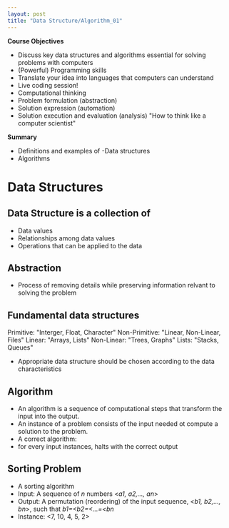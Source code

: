 ```yaml
---
layout: post
title: "Data Structure/Algorithm_01"
---
```

**Course Objectives**
- Discuss key data structures and algorithms essential for solving problems with computers
- (Powerful) Programming skills
 - Translate your idea into languages that computers can understand
 - Live coding session!
- Computational thinking
 - Problem formulation (abstraction)
 - Solution expression (automation)
 - Solution execution and evaluation (analysis)
"How to think like a computer scientist"

**Summary**
- Definitions and examples of 
 -Data structures
 - Algorithms

# **Data Structures**
## Data Structure is a collection of 
- Data values
- Relationships among data values
- Operations that can be applied to the data
## Abstraction
- Process of removing details while preserving information relvant to solving the problem
## Fundamental data structures

Primitive: "Interger, Float, Character"
Non-Primitive: "Linear, Non-Linear, Files"
Linear: "Arrays, Lists"
Non-Linear: "Trees, Graphs"
Lists: "Stacks, Queues"

- Appropriate data structure should be chosen according to the data characteristics
## Algorithm
- An algorithm is a sequence of computational steps that transform the input into the output.
- An instance of a problem consists of the input needed ot compute a solution to the problem.
 - A correct algorithm:
 - for every input instances, halts with the correct output
## Sorting Problem
- A sorting algorithm
 - Input: A sequence of _n_ numbers <_a1, a2,..., an_>
 - Output: A permutation (reordering) of the input sequence,
<_b1, b2,..., bn_>, such that _b1=<b2=<...=<bn_
 - Instance: <7, 10, 4, 5, 2>
